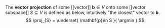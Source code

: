 
The **vector projection** of some [[vector]] $\mathbf{b} \in V$ onto some [[vector subspace]] $S \subseteq V$ is defined as below, intuitively "the closest" vector to $\mathbf{b}$.
$$
\proj_{S} = \underset{ \mathbf{p}\in S }{ \argmin } 
$$
